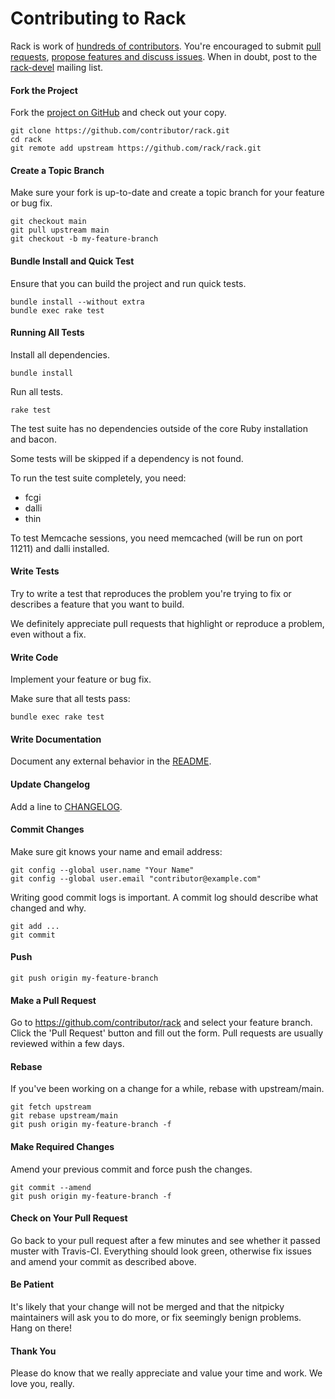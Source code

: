 Contributing to Rack
=====================

Rack is work of [hundreds of contributors](https://github.com/rack/rack/graphs/contributors). You're encouraged to submit [pull requests](https://github.com/rack/rack/pulls), [propose features and discuss issues](https://github.com/rack/rack/issues). When in doubt, post to the [rack-devel](http://groups.google.com/group/rack-devel) mailing list.

#### Fork the Project

Fork the [project on GitHub](https://github.com/rack/rack) and check out your copy.

```
git clone https://github.com/contributor/rack.git
cd rack
git remote add upstream https://github.com/rack/rack.git
```

#### Create a Topic Branch

Make sure your fork is up-to-date and create a topic branch for your feature or bug fix.

```
git checkout main
git pull upstream main
git checkout -b my-feature-branch
```

#### Bundle Install and Quick Test

Ensure that you can build the project and run quick tests.

```
bundle install --without extra
bundle exec rake test
```

#### Running All Tests

Install all dependencies.

```
bundle install
```

Run all tests.

```
rake test
```

The test suite has no dependencies outside of the core Ruby installation and bacon.

Some tests will be skipped if a dependency is not found.

To run the test suite completely, you need:

  * fcgi
  * dalli
  * thin

To test Memcache sessions, you need memcached (will be run on port 11211) and dalli installed.

#### Write Tests

Try to write a test that reproduces the problem you're trying to fix or describes a feature that you want to build.

We definitely appreciate pull requests that highlight or reproduce a problem, even without a fix.

#### Write Code

Implement your feature or bug fix.

Make sure that all tests pass:

```
bundle exec rake test
```

#### Write Documentation

Document any external behavior in the [README](README.rdoc).

#### Update Changelog

Add a line to [CHANGELOG](CHANGELOG.md).

#### Commit Changes

Make sure git knows your name and email address:

```
git config --global user.name "Your Name"
git config --global user.email "contributor@example.com"
```

Writing good commit logs is important. A commit log should describe what changed and why.

```
git add ...
git commit
```

#### Push

```
git push origin my-feature-branch
```

#### Make a Pull Request

Go to https://github.com/contributor/rack and select your feature branch. Click the 'Pull Request' button and fill out the form. Pull requests are usually reviewed within a few days.

#### Rebase

If you've been working on a change for a while, rebase with upstream/main.

```
git fetch upstream
git rebase upstream/main
git push origin my-feature-branch -f
```

#### Make Required Changes

Amend your previous commit and force push the changes.

```
git commit --amend
git push origin my-feature-branch -f
```

#### Check on Your Pull Request

Go back to your pull request after a few minutes and see whether it passed muster with Travis-CI. Everything should look green, otherwise fix issues and amend your commit as described above.

#### Be Patient

It's likely that your change will not be merged and that the nitpicky maintainers will ask you to do more, or fix seemingly benign problems. Hang on there!

#### Thank You

Please do know that we really appreciate and value your time and work. We love you, really.
